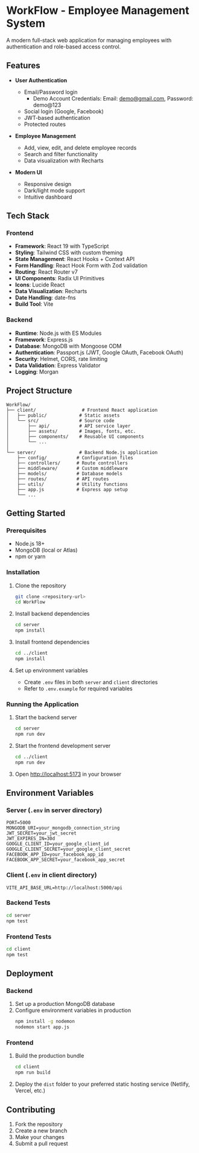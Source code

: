 # WorkFlow - Employee Management System

A modern full-stack web application for managing employees with authentication and role-based access control.

## Features

- **User Authentication**

  - Email/Password login
    - Demo Account Credentials: Email: demo@gmail.com, Password: demo@123
  - Social login (Google, Facebook)
  - JWT-based authentication
  - Protected routes

- **Employee Management**

  - Add, view, edit, and delete employee records
  - Search and filter functionality
  - Data visualization with Recharts

- **Modern UI**
  - Responsive design
  - Dark/light mode support
  - Intuitive dashboard

## Tech Stack

### Frontend

- **Framework**: React 19 with TypeScript
- **Styling**: Tailwind CSS with custom theming
- **State Management**: React Hooks + Context API
- **Form Handling**: React Hook Form with Zod validation
- **Routing**: React Router v7
- **UI Components**: Radix UI Primitives
- **Icons**: Lucide React
- **Data Visualization**: Recharts
- **Date Handling**: date-fns
- **Build Tool**: Vite

### Backend

- **Runtime**: Node.js with ES Modules
- **Framework**: Express.js
- **Database**: MongoDB with Mongoose ODM
- **Authentication**: Passport.js (JWT, Google OAuth, Facebook OAuth)
- **Security**: Helmet, CORS, rate limiting
- **Data Validation**: Express Validator
- **Logging**: Morgan

## Project Structure

```
WorkFlow/
├── client/                 # Frontend React application
│   ├── public/            # Static assets
│   └── src/               # Source code
│       ├── api/           # API service layer
│       ├── assets/        # Images, fonts, etc.
│       ├── components/    # Reusable UI components
│       └── ...
│
└── server/                # Backend Node.js application
    ├── config/           # Configuration files
    ├── controllers/      # Route controllers
    ├── middleware/       # Custom middleware
    ├── models/           # Database models
    ├── routes/           # API routes
    ├── utils/            # Utility functions
    ├── app.js            # Express app setup
    └── ...
```

## Getting Started

### Prerequisites

- Node.js 18+
- MongoDB (local or Atlas)
- npm or yarn

### Installation

1. Clone the repository

   ```bash
   git clone <repository-url>
   cd WorkFlow
   ```

2. Install backend dependencies

   ```bash
   cd server
   npm install
   ```

3. Install frontend dependencies

   ```bash
   cd ../client
   npm install
   ```

4. Set up environment variables
   - Create `.env` files in both `server` and `client` directories
   - Refer to `.env.example` for required variables

### Running the Application

1. Start the backend server

   ```bash
   cd server
   npm run dev
   ```

2. Start the frontend development server

   ```bash
   cd ../client
   npm run dev
   ```

3. Open [http://localhost:5173](http://localhost:5173) in your browser

## Environment Variables

### Server (`.env` in server directory)

```env
PORT=5000
MONGODB_URI=your_mongodb_connection_string
JWT_SECRET=your_jwt_secret
JWT_EXPIRES_IN=30d
GOOGLE_CLIENT_ID=your_google_client_id
GOOGLE_CLIENT_SECRET=your_google_client_secret
FACEBOOK_APP_ID=your_facebook_app_id
FACEBOOK_APP_SECRET=your_facebook_app_secret
```

### Client (`.env` in client directory)

```env
VITE_API_BASE_URL=http://localhost:5000/api
```

### Backend Tests

```bash
cd server
npm test
```

### Frontend Tests

```bash
cd client
npm test
```

## Deployment

### Backend

1. Set up a production MongoDB database
2. Configure environment variables in production
   ```bash
   npm install -g nodemon
   nodemon start app.js
   ```

### Frontend

1. Build the production bundle
   ```bash
   cd client
   npm run build
   ```
2. Deploy the `dist` folder to your preferred static hosting service (Netlify, Vercel, etc.)

## Contributing

1. Fork the repository
2. Create a new branch
3. Make your changes
4. Submit a pull request
